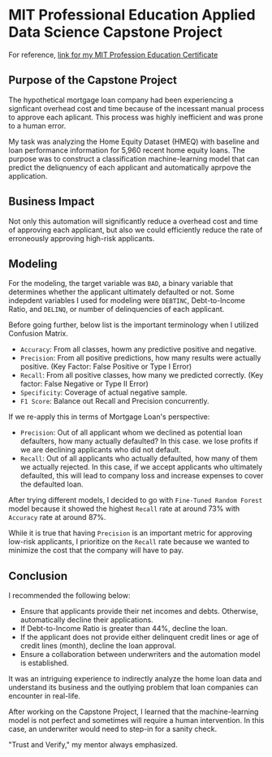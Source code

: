 # MIT Professional Education Applied Data Science Capstone Project
For reference, [link for my MIT Profession Education Certificate](https://www.credential.net/c5728bdb-3927-4881-b2d7-12a8d7f34d54)

## Purpose of the Capstone Project
The hypothetical mortgage loan company had been experiencing a signficant overhead cost and time because of the incessant manual process to approve each aplicant. This process was highly inefficient and was prone to a human error.

My task was analyzing the Home Equity Dataset (HMEQ) with baseline and loan performance information for 5,960 recent home equity loans.
The purpose was to construct a classification machine-learning model that can predict the deliqnuency of each applicant and automatically aprpove the application.

## Business Impact
Not only this automation will significantly reduce a overhead cost and time of approving each applicant, but also we could efficiently reduce the rate of erroneously approving high-risk applicants.

## Modeling
For the modeling, the target variable was `BAD`, a binary variable that determines whether the applicant ultimately defaulted or not.
Some indepdent variables I used for modeling were `DEBTINC`, Debt-to-Income Ratio, and `DELINQ`, or number of delinquencies of each applicant.

Before going further, below list is the important terminology when I utilized Confusion Matrix.

- `Accuracy`: From all classes, howm any predictive positive and negative.
- `Precision`: From all positive predictions, how many results were actually positive. (Key Factor: False Positive or Type I Error)
- `Recall`: From all positive classes, how many we predicted correctly. (Key factor: False Negative or Type II Error)
- `Specificity`: Coverage of actual negative sample.
- `F1 Score`: Balance out Recall and Precision concurrently.

If we re-apply this in terms of Mortgage Loan's perspective:
- `Precision`: Out of all applicant whom we declined as potential loan defaulters, how many actually defaulted? In this case. we lose profits if we are declining applicants who did not default.
- `Recall`: Out of all applicants who actually defaulted, how many of them we actually rejected. In this case, if we accept applicants who ultimately defaulted, this will lead to company loss and increase expenses to cover the defaulted loan.


After trying different models, I decided to go with `Fine-Tuned Random Forest` model because it showed the highest `Recall` rate at around 73% with `Accuracy` rate at around 87%.

While it is true that having `Precision` is an important metric for approving low-risk applicants, I prioritize on the `Recall` rate because we wanted to minimize the cost that the company will have to pay.

## Conclusion
I recommended the following below:
- Ensure that applicants provide their net incomes and debts. Otherwise, automatically decline their applications.
- If Debt-to-Income Ratio is greater than 44%, decline the loan.
- If the applicant does not provide either delinquent credit lines or age of credit lines (month), decline the loan approval.
- Ensure a collaboration between underwriters and the automation model is established.

It was an intriguing experience to indirectly analyze the home loan data and understand its business and the outlying problem that loan companies can encounter in real-life.

After working on the Capstone Project, I learned that the machine-learning model is not perfect and sometimes will require a human intervention. In this case, an underwriter would need to step-in for a sanity check.

"Trust and Verify," my mentor always emphasized.
